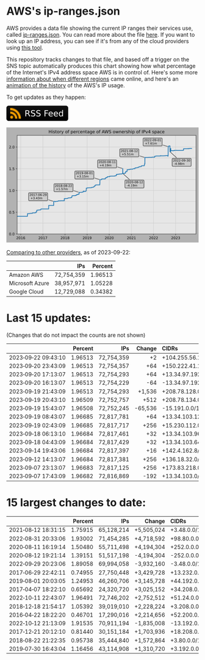# AWS's ip-ranges.json

AWS provides a data file showing the current IP ranges their
services use, called [ip-ranges.json](https://ip-ranges.amazonaws.com/ip-ranges.json).
You can read more about the file [here](https://docs.aws.amazon.com/general/latest/gr/aws-ip-ranges.html).
If you want to look up an IP address, you can see if it's from any of the cloud providers using [this tool](https://cloud-ips.s3-us-west-2.amazonaws.com/index.html).

This repository tracks changes to that file, and based off a trigger on the SNS 
topic automatically produces this chart showing how what percentage of the 
Internet's IPv4 address space AWS is in control of.  Here's some 
more [information about when different regions](announces.md) came 
online, and here's an [animation of the history](https://youtu.be/Su25yl7eol8) 
of the AWS's IP usage.

To get updates as they happen:

[![RSS Icon](images/rss_badge.svg)](https://raw.githubusercontent.com/seligman/aws-ip-ranges/master/rss.xml)

![History of AWS](history_count.svg)

[Comparing to other providers](https://github.com/seligman/cloud_sizes), as of 2023-09-22:

| | IPs | Percent |
| --- | ---: | ---: |
| Amazon AWS | 72,754,359 | 1.96513 |
| Microsoft Azure | 38,957,971 | 1.05228 |
| Google Cloud | 12,729,088 | 0.34382 |


# Last 15 updates:

(Changes that do not impact the counts are not shown)

| | Percent | IPs | Change | CIDRs |
| :--- | ---: | ---: | ---: | :--- |
| 2023&#8209;09&#8209;22&nbsp;09:43:10 | 1.96513 | 72,754,359 | +2 | +104.255.56.15/32,&nbsp;+104.255.56.16/32 |
| 2023&#8209;09&#8209;20&nbsp;23:43:09 | 1.96513 | 72,754,357 | +64 | +150.222.41.192/26 |
| 2023&#8209;09&#8209;20&nbsp;17:13:07 | 1.96513 | 72,754,293 | +64 | +13.34.97.192/26 |
| 2023&#8209;09&#8209;20&nbsp;16:13:07 | 1.96513 | 72,754,229 | -64 | -13.34.97.192/26 |
| 2023&#8209;09&#8209;19&nbsp;21:43:09 | 1.96513 | 72,754,293 | +1,536 | +208.78.128.0/22,&nbsp;+208.78.132.0/23 |
| 2023&#8209;09&#8209;19&nbsp;20:43:10 | 1.96509 | 72,752,757 | +512 | +208.78.134.0/23 |
| 2023&#8209;09&#8209;19&nbsp;15:43:07 | 1.96508 | 72,752,245 | -65,536 | -15.191.0.0/16 |
| 2023&#8209;09&#8209;19&nbsp;08:43:07 | 1.96685 | 72,817,781 | +64 | +13.34.103.128/26 |
| 2023&#8209;09&#8209;19&nbsp;02:43:09 | 1.96685 | 72,817,717 | +256 | +15.230.112.0/24 |
| 2023&#8209;09&#8209;18&nbsp;06:13:10 | 1.96684 | 72,817,461 | +32 | +13.34.103.96/27 |
| 2023&#8209;09&#8209;18&nbsp;04:43:09 | 1.96684 | 72,817,429 | +32 | +13.34.103.64/27 |
| 2023&#8209;09&#8209;14&nbsp;19:43:06 | 1.96684 | 72,817,397 | +16 | +142.4.162.8/29,&nbsp;+142.4.162.16/29 |
| 2023&#8209;09&#8209;12&nbsp;14:13:07 | 1.96684 | 72,817,381 | +256 | +136.18.32.0/24 |
| 2023&#8209;09&#8209;07&nbsp;23:13:07 | 1.96683 | 72,817,125 | +256 | +173.83.218.0/24 |
| 2023&#8209;09&#8209;07&nbsp;17:43:09 | 1.96682 | 72,816,869 | -192 | +13.34.103.0/26,&nbsp;-173.83.218.0/24 |


# 15 largest changes to date:

| | Percent | IPs | Change | CIDRs |
| :--- | ---: | ---: | ---: | :--- |
| 2021&#8209;08&#8209;12&nbsp;18:31:15 | 1.75915 | 65,128,214 | +5,505,024 | +3.48.0.0/12,&nbsp;+35.96.0.0/12,&nbsp;+3.152.0.0/13,&nbsp;... |
| 2022&#8209;08&#8209;31&nbsp;20:33:06 | 1.93002 | 71,454,285 | +4,718,592 | +98.80.0.0/12,&nbsp;+184.32.0.0/12,&nbsp;+13.184.0.0/13,&nbsp;... |
| 2020&#8209;08&#8209;11&nbsp;16:19:14 | 1.50480 | 55,711,498 | +4,194,304 | +252.0.0.0/10 |
| 2020&#8209;08&#8209;12&nbsp;19:21:14 | 1.39151 | 51,517,198 | -4,194,304 | -252.0.0.0/10 |
| 2022&#8209;09&#8209;29&nbsp;20:23:06 | 1.89058 | 69,994,058 | -3,932,160 | -3.48.0.0/12,&nbsp;-35.96.0.0/12,&nbsp;-3.240.0.0/13,&nbsp;... |
| 2017&#8209;06&#8209;29&nbsp;22:42:11 | 0.74955 | 27,750,448 | +3,429,728 | +13.232.0.0/13,&nbsp;+34.240.0.0/13,&nbsp;+35.168.0.0/13,&nbsp;... |
| 2019&#8209;08&#8209;01&nbsp;20:03:05 | 1.24953 | 46,260,706 | +3,145,728 | +44.192.0.0/10,&nbsp;-3.192.0.0/12 |
| 2017&#8209;04&#8209;07&nbsp;18:22:10 | 0.65692 | 24,320,720 | +3,025,152 | +34.208.0.0/12,&nbsp;+34.224.0.0/12,&nbsp;+13.58.0.0/15,&nbsp;... |
| 2022&#8209;10&#8209;11&nbsp;22:43:07 | 1.96491 | 72,746,202 | +2,752,512 | +51.24.0.0/13,&nbsp;+57.104.0.0/13,&nbsp;+51.20.0.0/14,&nbsp;... |
| 2018&#8209;12&#8209;18&nbsp;21:54:17 | 1.05392 | 39,019,010 | +2,228,224 | +3.208.0.0/12,&nbsp;+3.224.0.0/12,&nbsp;+13.48.0.0/15 |
| 2016&#8209;04&#8209;22&nbsp;18:22:20 | 0.46701 | 17,290,016 | +2,214,656 | +52.200.0.0/13,&nbsp;+52.208.0.0/13,&nbsp;+52.36.0.0/14,&nbsp;... |
| 2022&#8209;10&#8209;12&nbsp;21:13:09 | 1.91535 | 70,911,194 | -1,835,008 | -13.192.0.0/13,&nbsp;-16.28.0.0/14,&nbsp;-40.172.0.0/14,&nbsp;... |
| 2017&#8209;12&#8209;21&nbsp;20:12:10 | 0.81440 | 30,151,184 | +1,703,936 | +18.208.0.0/13,&nbsp;+18.204.0.0/14,&nbsp;+18.224.0.0/14,&nbsp;... |
| 2018&#8209;08&#8209;22&nbsp;21:22:35 | 0.95738 | 35,444,840 | +1,572,864 | +3.80.0.0/12,&nbsp;+3.16.0.0/14,&nbsp;+3.40.0.0/14 |
| 2019&#8209;07&#8209;30&nbsp;16:43:04 | 1.16456 | 43,114,908 | +1,310,720 | +3.192.0.0/12,&nbsp;+15.222.0.0/15,&nbsp;+15.236.0.0/15 |
